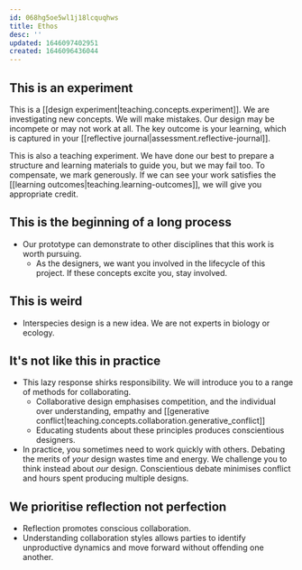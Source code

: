 ```yaml
---
id: 068hg5oe5wl1j18lcquqhws
title: Ethos
desc: ''
updated: 1646097402951
created: 1646096436044
---
```


## This is an experiment
This is a [[design experiment|teaching.concepts.experiment]]. We are investigating new concepts. We will make mistakes. Our design may be incompete or may not work at all. The key outcome is your learning, which is captured in your [[reflective journal|assessment.reflective-journal]].

This is also a teaching experiment. We have done our best to prepare a structure and learning materials to guide you, but we may fail too. To compensate, we mark generously. If we can see your work satisfies the [[learning outcomes|teaching.learning-outcomes]], we will give you appropriate credit.

## This is the beginning of a long process
- Our prototype can demonstrate to other disciplines that this work is worth pursuing.
  - As the designers, we want you involved in the lifecycle of this project. If these concepts excite you, stay involved.

## This is weird
- Interspecies design is a new idea. We are not experts in biology or ecology.

## It's not like this in practice
- This lazy response shirks responsibility. We will introduce you to a range of methods for collaborating. 
    - Collaborative design emphasises competition, and the individual over understanding, empathy and [[generative conflict|teaching.concepts.collaboration.generative_conflict]]
    - Educating students about these principles produces conscientious designers.
- In practice, you sometimes need to work quickly with others. Debating the merits of *your* design wastes time and energy. We challenge you to think instead about *our* design. Conscientious debate minimises conflict and hours spent producing multiple designs.

## We prioritise reflection not perfection
- Reflection promotes conscious collaboration. 
- Understanding collaboration styles allows parties to identify unproductive dynamics and move forward without offending one another.
